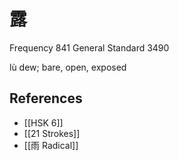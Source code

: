 # 露
Frequency 841
General Standard 3490

lù
dew; bare, open, exposed

## References
- [[HSK 6]]
- [[21 Strokes]]
- [[雨 Radical]]